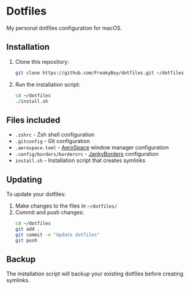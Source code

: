 # Dotfiles

My personal dotfiles configuration for macOS.

## Installation

1. Clone this repository:
   ```bash
   git clone https://github.com/FreakyBoy/dotfiles.git ~/dotfiles
   ```

2. Run the installation script:
   ```bash
   cd ~/dotfiles
   ./install.sh
   ```

## Files included

- `.zshrc` - Zsh shell configuration
- `.gitconfig` - Git configuration
- `.aerospace.toml` - [AeroSpace](https://github.com/nikitabobko/AeroSpace) window manager configuration
- `.config/borders/bordersrc` - [JankyBorders](https://github.com/FelixKratz/JankyBorders) configuration
- `install.sh` - Installation script that creates symlinks

## Updating

To update your dotfiles:

1. Make changes to the files in `~/dotfiles/`
2. Commit and push changes:
   ```bash
   cd ~/dotfiles
   git add .
   git commit -m "Update dotfiles"
   git push
   ```

## Backup

The installation script will backup your existing dotfiles before creating symlinks.